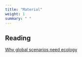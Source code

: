 ```yaml
---
title: "Material"
weight: 1
summary: " "
---
```


## Reading

[Why global scenarios need ecology](https://pdfs.semanticscholar.org/9c80/a836268cda3be37dce4b6c381601b5e1ce9e.pdf)